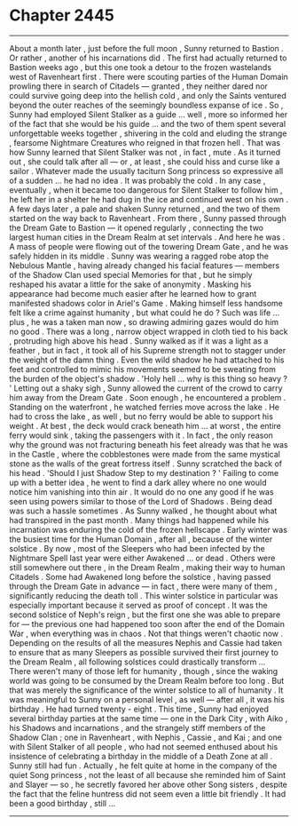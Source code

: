 
# Chapter 2445


---

About a month later , just before the full moon , Sunny returned to Bastion .
Or rather , another of his incarnations did . The first had actually returned to Bastion weeks ago , but this one took a detour to the frozen wastelands west of Ravenheart first .
There were scouting parties of the Human Domain prowling there in search of Citadels — granted , they neither dared nor could survive going deep into the hellish cold , and only the Saints ventured beyond the outer reaches of the seemingly boundless expanse of ice .
So , Sunny had employed Silent Stalker as a guide ... well , more so informed her of the fact that she would be his guide ... and the two of them spent several unforgettable weeks together , shivering in the cold and eluding the strange , fearsome Nightmare Creatures who reigned in that frozen hell .
That was how Sunny learned that Silent Stalker was not , in fact , mute . As it turned out , she could talk after all — or , at least , she could hiss and curse like a sailor .
Whatever made the usually taciturn Song princess so expressive all of a sudden … he had no idea .
It was probably the cold .
In any case , eventually , when it became too dangerous for Silent Stalker to follow him , he left her in a shelter he had dug in the ice and continued west on his own . A few days later , a pale and shaken Sunny returned , and the two of them started on the way back to Ravenheart .
From there , Sunny passed through the Dream Gate to Bastion — it opened regularly , connecting the two largest human cities in the Dream Realm at set intervals .
And here he was .
A mass of people were flowing out of the towering Dream Gate , and he was safely hidden in its middle . Sunny was wearing a ragged robe atop the Nebulous Mantle , having already changed his facial features — members of the Shadow Clan used special Memories for that , but he simply reshaped his avatar a little for the sake of anonymity . Masking his appearance had become much easier after he learned how to grant manifested shadows color in Ariel's Game .
Making himself less handsome felt like a crime against humanity , but what could he do ? Such was life … plus , he was a taken man now , so drawing admiring gazes would do him no good .
There was a long , narrow object wrapped in cloth tied to his back , protruding high above his head . Sunny walked as if it was a light as a feather , but in fact , it took all of his Supreme strength not to stagger under the weight of the damn thing . Even the wild shadow he had attached to his feet and controlled to mimic his movements seemed to be sweating from the burden of the object's shadow .
'Holy hell … why is this thing so heavy ? '
Letting out a shaky sigh , Sunny allowed the current of the crowd to carry him away from the Dream Gate . Soon enough , he encountered a problem .
Standing on the waterfront , he watched ferries move across the lake . He had to cross the lake , as well , but no ferry would be able to support his weight . At best , the deck would crack beneath him … at worst , the entire ferry would sink , taking the passengers with it .
In fact , the only reason why the ground was not fracturing beneath his feet already was that he was in the Castle , where the cobblestones were made from the same mystical stone as the walls of the great fortress itself .
Sunny scratched the back of his head .
'Should I just Shadow Step to my destination ? '
Failing to come up with a better idea , he went to find a dark alley where no one would notice him vanishing into thin air . It would do no one any good if he was seen using powers similar to those of the Lord of Shadows .
Being dead was such a hassle sometimes .
As Sunny walked , he thought about what had transpired in the past month .
Many things had happened while his incarnation was enduring the cold of the frozen hellscape . Early winter was the busiest time for the Human Domain , after all , because of the winter solstice .
By now , most of the Sleepers who had been infected by the Nightmare Spell last year were either Awakened … or dead . Others were still somewhere out there , in the Dream Realm , making their way to human Citadels . Some had Awakened long before the solstice , having passed through the Dream Gate in advance — in fact , there were many of them , significantly reducing the death toll .
This winter solstice in particular was especially important because it served as proof of concept . It was the second solstice of Neph's reign , but the first one she was able to prepare for — the previous one had happened too soon after the end of the Domain War , when everything was in chaos .
Not that things weren't chaotic now .
Depending on the results of all the measures Nephis and Cassie had taken to ensure that as many Sleepers as possible survived their first journey to the Dream Realm , all following solstices could drastically transform …
There weren't many of those left for humanity , though , since the waking world was going to be consumed by the Dream Realm before too long .
But that was merely the significance of the winter solstice to all of humanity . It was meaningful to Sunny on a personal level , as well — after all , it was his birthday .
He had turned twenty - eight .
This time , Sunny had enjoyed several birthday parties at the same time — one in the Dark City , with Aiko , his Shadows and incarnations , and the strangely stiff members of the Shadow Clan ; one in Ravenheart , with Nephis , Cassie , and Kai ; and one with Silent Stalker of all people , who had not seemed enthused about his insistence of celebrating a birthday in the middle of a Death Zone at all .
Sunny still had fun . Actually , he felt quite at home in the company of the quiet Song princess , not the least of all because she reminded him of Saint and Slayer — so , he secretly favored her above other Song sisters , despite the fact that the feline huntress did not seem even a little bit friendly .
It had been a good birthday , still ...

---

